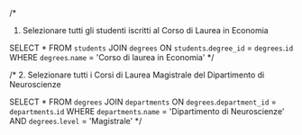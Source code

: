 /*
1. Selezionare tutti gli studenti iscritti al Corso di Laurea in Economia

SELECT *
FROM `students`
JOIN `degrees` ON `students`.`degree_id` = `degrees`.`id`
WHERE `degrees`.`name` = 'Corso di laurea in Economia'
*/

/*
2. Selezionare tutti i Corsi di Laurea Magistrale del Dipartimento di Neuroscienze

SELECT *
FROM `degrees`
JOIN `departments` ON `degrees`.`department_id` = `departments`.`id`
WHERE `departments`.`name` = 'Dipartimento di Neuroscienze' AND `degrees`.`level` = 'Magistrale'
*/

